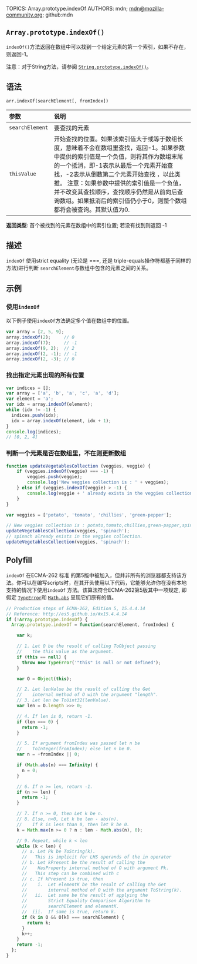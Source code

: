 TOPICS: Array.prototype.indexOf
AUTHORS: mdn; mdn@mozilla-community.org; github:mdn

## `Array.prototype.indexOf()`

`indexOf()`方法返回在数组中可以找到一个给定元素的第一个索引，如果不存在，则返回-1。

注意：对于String方法，请参阅 [`String.prototype.indexOf()`](/zh-hans/webfrontend/String.prototype.indexOf)。

## 语法

```html
arr.indexOf(searchElement[, fromIndex])
```

| 参数 | 说明 |
| :-- | :-- |
| `searchElement` | 要查找的元素 |
| `thisValue` | 开始查找的位置。如果该索引值大于或等于数组长度，意味着不会在数组里查找，返回-1。如果参数中提供的索引值是一个负值，则将其作为数组末尾的一个抵消，即-1表示从最后一个元素开始查找，-2表示从倒数第二个元素开始查找 ，以此类推。 注意：如果参数中提供的索引值是一个负值，并不改变其查找顺序，查找顺序仍然是从前向后查询数组。如果抵消后的索引值仍小于0，则整个数组都将会被查询。其默认值为0. |

**返回类型**: 首个被找到的元素在数组中的索引位置; 若没有找到则返回 -1

## 描述

`indexOf` 使用strict equality (无论是 ===, 还是 triple-equals操作符都基于同样的方法)进行判断 `searchElement`与数组中包含的元素之间的关系。

## 示例

### 使用`indexOf`

以下例子使用`indexOf`方法确定多个值在数组中的位置。

```javascript
var array = [2, 5, 9];
array.indexOf(2);     // 0
array.indexOf(7);     // -1
array.indexOf(9, 2);  // 2
array.indexOf(2, -1); // -1
array.indexOf(2, -3); // 0
```

### 找出指定元素出现的所有位置

```javascript
var indices = [];
var array = ['a', 'b', 'a', 'c', 'a', 'd'];
var element = 'a';
var idx = array.indexOf(element);
while (idx != -1) {
  indices.push(idx);
  idx = array.indexOf(element, idx + 1);
}
console.log(indices);
// [0, 2, 4]
```

### 判断一个元素是否在数组里，不在则更新数组

```javascript
function updateVegetablesCollection (veggies, veggie) {
    if (veggies.indexOf(veggie) === -1) {
        veggies.push(veggie);
        console.log('New veggies collection is : ' + veggies);
    } else if (veggies.indexOf(veggie) > -1) {
        console.log(veggie + ' already exists in the veggies collection.');
    }
}

var veggies = ['potato', 'tomato', 'chillies', 'green-pepper'];

// New veggies collection is : potato,tomato,chillies,green-papper,spinach
updateVegetablesCollection(veggies, 'spinach');
// spinach already exists in the veggies collection.
updateVegetablesCollection(veggies, 'spinach');
```

## Polyfill

`indexOf` 在ECMA-262 标准 的第5版中被加入，但并非所有的浏览器都支持该方法。你可以在编写scripts时，在其开头使用以下代码，它能够允许你在没有本地支持的情况下使用`indexOf`
方法。该算法符合ECMA-262第5版其中一项规定, 即假定 [`TypeError`](/zh-hans/webfrontend/TypeError)和
[`Math.abs`](/zh-hans/webfrontend/Math.abs) 呈现它们原有的值。

```javascript
// Production steps of ECMA-262, Edition 5, 15.4.4.14
// Reference: http://es5.github.io/#x15.4.4.14
if (!Array.prototype.indexOf) {
  Array.prototype.indexOf = function(searchElement, fromIndex) {

    var k;

    // 1. Let O be the result of calling ToObject passing
    //    the this value as the argument.
    if (this == null) {
      throw new TypeError('"this" is null or not defined');
    }

    var O = Object(this);

    // 2. Let lenValue be the result of calling the Get
    //    internal method of O with the argument "length".
    // 3. Let len be ToUint32(lenValue).
    var len = O.length >>> 0;

    // 4. If len is 0, return -1.
    if (len === 0) {
      return -1;
    }

    // 5. If argument fromIndex was passed let n be
    //    ToInteger(fromIndex); else let n be 0.
    var n = +fromIndex || 0;

    if (Math.abs(n) === Infinity) {
      n = 0;
    }

    // 6. If n >= len, return -1.
    if (n >= len) {
      return -1;
    }

    // 7. If n >= 0, then Let k be n.
    // 8. Else, n<0, Let k be len - abs(n).
    //    If k is less than 0, then let k be 0.
    k = Math.max(n >= 0 ? n : len - Math.abs(n), 0);

    // 9. Repeat, while k < len
    while (k < len) {
      // a. Let Pk be ToString(k).
      //   This is implicit for LHS operands of the in operator
      // b. Let kPresent be the result of calling the
      //    HasProperty internal method of O with argument Pk.
      //   This step can be combined with c
      // c. If kPresent is true, then
      //    i.  Let elementK be the result of calling the Get
      //        internal method of O with the argument ToString(k).
      //   ii.  Let same be the result of applying the
      //        Strict Equality Comparison Algorithm to
      //        searchElement and elementK.
      //  iii.  If same is true, return k.
      if (k in O && O[k] === searchElement) {
        return k;
      }
      k++;
    }
    return -1;
  };
}
```
